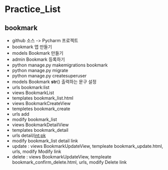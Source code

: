 # Practice_List
## bookmark

- github 소스 -> Pycharm 프로젝트
- bookmark 앱 만들기
- models Bookmark 만들기
- admin Bookmark 등록하기
- python manage.py makemigrations bookmark
- python manage.py migrate
- python manage.py createsuperuser
- models Bookmark __str__() 출력하는 문구 설정
- urls bookmark:list
- views BookmarkList
- templates bookmark_list.html
- views BookmarkCreateView
- templetes bookmark_create
- urls add
- modify bookmark_list
- views BookmarkDetailView
- templates bookmark_detail
- urls detail/<int:pk>
- modify bookmark_list detail link
- update :  views BookmarkUpdateView, templeate bookmark_update.html, urls, modify Modify link
- delete :  views BookmarkUpdateView, templeate bookmark_confirm_delete.html, urls, modify Delete link